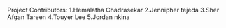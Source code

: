 Project Contributors:
1.Hemalatha Chadrasekar
2.Jennipher tejeda
3.Sher Afgan Tareen
4.Touyer Lee
5.Jordan nkina
